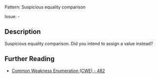 Pattern: Suspicious equality comparison

Issue: -

## Description

Suspicious equality comparison. Did you intend to assign a value instead?

## Further Reading

* [Common Weakness Enumeration (CWE) - 482](https://cwe.mitre.org/data/definitions/482.html)